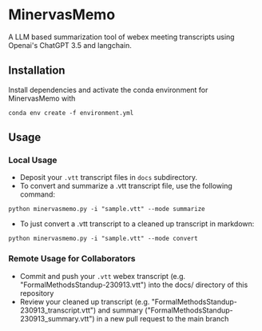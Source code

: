 # MinervasMemo
A LLM based summarization tool of webex meeting transcripts using Openai's ChatGPT 3.5 and langchain.

## Installation
Install dependencies and activate the conda environment for MinervasMemo with  

`conda env create -f environment.yml`

## Usage
### Local Usage
- Deposit your `.vtt` transcript files in `docs` subdirectory.
- To convert and summarize a .vtt transcript file, use the following command:

`python minervasmemo.py -i "sample.vtt" --mode summarize`
- To just convert a .vtt transcript to a cleaned up transcript in markdown:

`python minervasmemo.py -i "sample.vtt" --mode convert`

### Remote Usage for Collaborators
- Commit and push your `.vtt` webex transcript (e.g. "FormalMethodsStandup-230913.vtt") into the docs/ directory of this repository
- Review your cleaned up transcript (e.g. "FormalMethodsStandup-230913_transcript.vtt") and summary ("FormalMethodsStandup-230913_summary.vtt") in a new pull request to the main branch